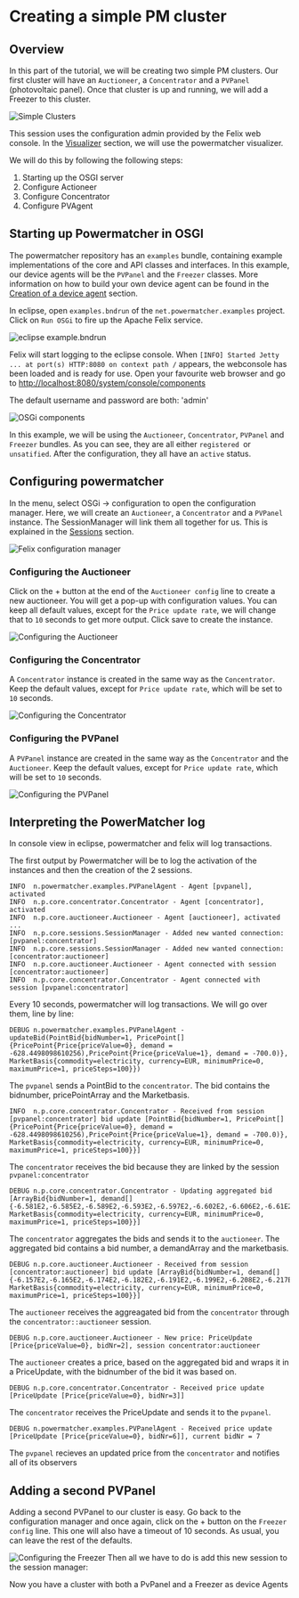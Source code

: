 # Creating a simple PM cluster

## Overview

In this part of the tutorial, we will be creating two simple PM clusters. Our first cluster will have an `Auctioneer`, a `Concentrator` and a `PVPanel` (photovoltaic panel). Once that cluster is up and running, we will add a Freezer to this cluster.

![Simple Clusters](simple_clusters.png)

This session uses the configuration admin provided by the Felix web console. In the [Visualizer](../Visualizer) section, we will use the powermatcher visualizer.

We will do this by following the following steps:

  1. Starting up the OSGI server
  2. Configure Actioneer
  3. Configure Concentrator
  4. Configure PVAgent

## Starting up Powermatcher in OSGI

The powermatcher repository has an `examples` bundle, containing example implementations of the core and API classes and interfaces. In this example, our device agents will be the `PVPanel` and the `Freezer` classes. More information on how to build your own device agent can be found in the [Creation of a device agent](CreationOfDeviceAgent) section.

In eclipse, open `examples.bndrun` of the `net.powermatcher.examples` project. Click on `Run OSGi` to fire up the Apache Felix service.

![eclipse example.bndrun](eclipse_example_bndrun.png)

Felix will start logging to the eclipse console. When `[INFO] Started Jetty ... at port(s) HTTP:8080 on context path /` appears, the webconsole has been loaded and is ready for use. Open your favourite web browser and go to [http://localhost:8080/system/console/components](http://localhost:8080/system/console/components) 

The default username and password are both: 'admin'

![OSGi components](felix_components.png)

In this example, we will be using the `Auctioneer`, `Concentrator`, `PVPanel` and `Freezer` bundles. As you can see, they are all either `registered `or `unsatified`. After the configuration, they all have an `active` status.

## Configuring powermatcher

In the menu, select OSGi -> configuration to open the configuration manager. Here, we will create an `Auctioneer`, a `Concentrator` and a `PVPanel` instance. The SessionManager will link them all together for us. This is explained in the [Sessions](Session) section.

![Felix configuration manager](felix_config_mgr.png)

### Configuring the Auctioneer

Click on the + button at the end of the `Auctioneer config` line to create a new auctioneer. You will get a pop-up with configuration values. You can keep all default values, except for the `Price update rate`, we will change that to `10` seconds to get more output. Click save to create the instance.

![Configuring the Auctioneer](auctioneer_config.png)

### Configuring the Concentrator

A `Concentrator` instance is created in the same way as the `Concentrator`. Keep the default values, except for `Price update rate`, which will be set to `10` seconds.

![Configuring the Concentrator](concentrator_config.png)

### Configuring the PVPanel

A `PVPanel` instance are created in the same way as the `Concentrator` and the `Auctioneer`. Keep the default values, except for `Price update rate`, which will be set to `10` seconds.

![Configuring the PVPanel](pvpanel_config.png)

## Interpreting the PowerMatcher log

In console view in eclipse, powermatcher and felix will log transactions.

The first output by Powermatcher will be to log the activation of the instances and then the creation of the 2 sessions.

```
INFO  n.powermatcher.examples.PVPanelAgent - Agent [pvpanel], activated
INFO  n.p.core.concentrator.Concentrator - Agent [concentrator], activated
INFO  n.p.core.auctioneer.Auctioneer - Agent [auctioneer], activated
...
INFO  n.p.core.sessions.SessionManager - Added new wanted connection: [pvpanel:concentrator]
INFO  n.p.core.sessions.SessionManager - Added new wanted connection: [concentrator:auctioneer]
INFO  n.p.core.auctioneer.Auctioneer - Agent connected with session [concentrator:auctioneer]
INFO  n.p.core.concentrator.Concentrator - Agent connected with session [pvpanel:concentrator]
```

Every 10 seconds, powermatcher will log transactions. We will go over them, line by line:

```
DEBUG n.powermatcher.examples.PVPanelAgent - updateBid(PointBid{bidNumber=1, PricePoint[]{PricePoint{Price{priceValue=0}, demand = -628.4498098610256),PricePoint{Price{priceValue=1}, demand = -700.0)}, MarketBasis{commodity=electricity, currency=EUR, minimumPrice=0, maximumPrice=1, priceSteps=100}})
```
The `pvpanel` sends a PointBid to the `concentrator`. The bid contains the bidnumber, pricePointArray and the Marketbasis.
```
INFO  n.p.core.concentrator.Concentrator - Received from session [pvpanel:concentrator] bid update [PointBid{bidNumber=1, PricePoint[]{PricePoint{Price{priceValue=0}, demand = -628.4498098610256),PricePoint{Price{priceValue=1}, demand = -700.0)}, MarketBasis{commodity=electricity, currency=EUR, minimumPrice=0, maximumPrice=1, priceSteps=100}}] 
```
The `concentrator` receives the bid because they are linked by the session `pvpanel:concentrator`
```
DEBUG n.p.core.concentrator.Concentrator - Updating aggregated bid [ArrayBid{bidNumber=1, demand[]{-6.581E2,-6.585E2,-6.589E2,-6.593E2,-6.597E2,-6.602E2,-6.606E2,-6.61E2,-6.614E2,-6.619E2,-6.623E2,-6.627E2,-6.631E2,-6.636E2,-6.64E2,-6.644E2,-6.648E2,-6.653E2,-6.657E2,-6.661E2,-6.665E2,-6.67E2,-6.674E2,-6.678E2,-6.682E2,-6.686E2,-6.691E2,-6.695E2,-6.699E2,-6.703E2,-6.708E2,-6.712E2,-6.716E2,-6.72E2,-6.725E2,-6.729E2,-6.733E2,-6.737E2,-6.742E2,-6.746E2,-6.75E2,-6.754E2,-6.758E2,-6.763E2,-6.767E2,-6.771E2,-6.775E2,-6.78E2,-6.784E2,-6.788E2,-6.792E2,-6.797E2,-6.801E2,-6.805E2,-6.809E2,-6.814E2,-6.818E2,-6.822E2,-6.826E2,-6.831E2,-6.835E2,-6.839E2,-6.843E2,-6.847E2,-6.852E2,-6.856E2,-6.86E2,-6.864E2,-6.869E2,-6.873E2,-6.877E2,-6.881E2,-6.886E2,-6.89E2,-6.894E2,-6.898E2,-6.903E2,-6.907E2,-6.911E2,-6.915E2,-6.919E2,-6.924E2,-6.928E2,-6.932E2,-6.936E2,-6.941E2,-6.945E2,-6.949E2,-6.953E2,-6.958E2,-6.962E2,-6.966E2,-6.97E2,-6.975E2,-6.979E2,-6.983E2,-6.987E2,-6.992E2,-6.996E2,-7E2}, MarketBasis{commodity=electricity, currency=EUR, minimumPrice=0, maximumPrice=1, priceSteps=100}}]
```
The `concentrator` aggregates the bids and sends it to the `auctioneer`. The aggregated bid contains a bid number, a demandArray and the marketbasis.
```
DEBUG n.p.core.auctioneer.Auctioneer - Received from session [concentrator:auctioneer] bid update [ArrayBid{bidNumber=1, demand[]{-6.157E2,-6.165E2,-6.174E2,-6.182E2,-6.191E2,-6.199E2,-6.208E2,-6.217E2,-6.225E2,-6.234E2,-6.242E2,-6.251E2,-6.259E2,-6.268E2,-6.276E2,-6.285E2,-6.293E2,-6.302E2,-6.31E2,-6.319E2,-6.327E2,-6.336E2,-6.344E2,-6.353E2,-6.361E2,-6.37E2,-6.378E2,-6.387E2,-6.395E2,-6.404E2,-6.412E2,-6.421E2,-6.429E2,-6.438E2,-6.446E2,-6.455E2,-6.463E2,-6.472E2,-6.481E2,-6.489E2,-6.498E2,-6.506E2,-6.515E2,-6.523E2,-6.532E2,-6.54E2,-6.549E2,-6.557E2,-6.566E2,-6.574E2,-6.583E2,-6.591E2,-6.6E2,-6.608E2,-6.617E2,-6.625E2,-6.634E2,-6.642E2,-6.651E2,-6.659E2,-6.668E2,-6.676E2,-6.685E2,-6.693E2,-6.702E2,-6.71E2,-6.719E2,-6.727E2,-6.736E2,-6.745E2,-6.753E2,-6.762E2,-6.77E2,-6.779E2,-6.787E2,-6.796E2,-6.804E2,-6.813E2,-6.821E2,-6.83E2,-6.838E2,-6.847E2,-6.855E2,-6.864E2,-6.872E2,-6.881E2,-6.889E2,-6.898E2,-6.906E2,-6.915E2,-6.923E2,-6.932E2,-6.94E2,-6.949E2,-6.957E2,-6.966E2,-6.974E2,-6.983E2,-6.991E2,-7E2}, MarketBasis{commodity=electricity, currency=EUR, minimumPrice=0, maximumPrice=1, priceSteps=100}}] 
```
The `auctioneer` receives the aggreagated bid from the `concentrator` through the `concentrator::auctioneer` session.
```
DEBUG n.p.core.auctioneer.Auctioneer - New price: PriceUpdate [Price{priceValue=0}, bidNr=2], session concentrator:auctioneer
```
The `auctioneer` creates a price, based on the aggregated bid and wraps it in a PriceUpdate, with the bidnumber of the bid it was based on.
```
DEBUG n.p.core.concentrator.Concentrator - Received price update [PriceUpdate [Price{priceValue=0}, bidNr=3]]
```
The `concentrator` receives the PriceUpdate and sends it to the `pvpanel`.
```
DEBUG n.powermatcher.examples.PVPanelAgent - Received price update [PriceUpdate [Price{priceValue=0}, bidNr=6]], current bidNr = 7
```
The `pvpanel` recieves an updated price from the `concentrator` and notifies all of its observers

## Adding a second PVPanel

Adding a second PVPanel to our cluster is easy. Go back to the configuration manager and once again, click on the + button on the `Freezer config` line. This one will also have a timeout of 10 seconds. As usual, you can leave the rest of the defaults.

![Configuring the Freezer](pvpanel2_config.png)
Then all we have to do is add this new session to the session manager:

Now you have a cluster with both a PvPanel and a Freezer as device Agents